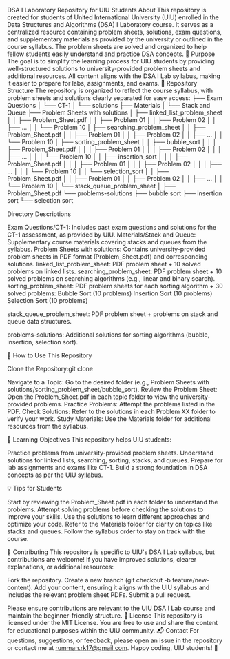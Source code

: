DSA I Laboratory Repository for UIU Students
About
This repository is created for students of United International University (UIU) enrolled in the Data Structures and Algorithms (DSA) I Laboratory course. It serves as a centralized resource containing problem sheets, solutions, exam questions, and supplementary materials as provided by the university or outlined in the course syllabus. The problem sheets are solved and organized to help fellow students easily understand and practice DSA concepts.
📖 Purpose
The goal is to simplify the learning process for UIU students by providing well-structured solutions to university-provided problem sheets and additional resources. All content aligns with the DSA I Lab syllabus, making it easier to prepare for labs, assignments, and exams.
📂 Repository Structure
The repository is organized to reflect the course syllabus, with problem sheets and solutions clearly separated for easy access:
├── Exam Questions
│   └── CT-1
│       └── solutions
├── Materials
│   └── Stack and Queue
├── Problem Sheets with solutions
│   ├── linked_list_problem_sheet
│   │   ├── Problem_Sheet.pdf
│   │   ├── Problem 01
│   │   ├── Problem 02
│   │   ├── ...
│   │   └── Problem 10
│   ├── searching_problem_sheet
│   │   ├── Problem_Sheet.pdf
│   │   ├── Problem 01
│   │   ├── Problem 02
│   │   ├── ...
│   │   └── Problem 10
│   ├── sorting_problem_sheet
│   │   ├── bubble_sort
│   │   │   ├── Problem_Sheet.pdf
│   │   │   ├── Problem 01
│   │   │   ├── Problem 02
│   │   │   ├── ...
│   │   │   └── Problem 10
│   │   ├── insertion_sort
│   │   │   ├── Problem_Sheet.pdf
│   │   │   ├── Problem 01
│   │   │   ├── Problem 02
│   │   │   ├── ...
│   │   │   └── Problem 10
│   │   └── selection_sort
│   │       ├── Problem_Sheet.pdf
│   │       ├── Problem 01
│   │       ├── Problem 02
│   │       ├── ...
│   │       └── Problem 10
│   └── stack_queue_problem_sheet
│       ├── Problem_Sheet.pdf
└── problems-solutions
    ├── bubble sort
    ├── insertion sort
    └── selection sort

Directory Descriptions

Exam Questions/CT-1: Includes past exam questions and solutions for the CT-1 assessment, as provided by UIU.
Materials/Stack and Queue: Supplementary course materials covering stacks and queues from the syllabus.
Problem Sheets with solutions: Contains university-provided problem sheets in PDF format (Problem_Sheet.pdf) and corresponding solutions.
linked_list_problem_sheet: PDF problem sheet + 10 solved problems on linked lists.
searching_problem_sheet: PDF problem sheet + 10 solved problems on searching algorithms (e.g., linear and binary search).
sorting_problem_sheet: PDF problem sheets for each sorting algorithm + 30 solved problems:
Bubble Sort (10 problems)
Insertion Sort (10 problems)
Selection Sort (10 problems)


stack_queue_problem_sheet: PDF problem sheet + problems on stack and queue data structures.


problems-solutions: Additional solutions for sorting algorithms (bubble, insertion, selection sort).

🚀 How to Use This Repository

Clone the Repository:git clone <repository-url>


Navigate to a Topic: Go to the desired folder (e.g., Problem Sheets with solutions/sorting_problem_sheet/bubble_sort).
Review the Problem Sheet: Open the Problem_Sheet.pdf in each topic folder to view the university-provided problems.
Practice Problems: Attempt the problems listed in the PDF.
Check Solutions: Refer to the solutions in each Problem XX folder to verify your work.
Study Materials: Use the Materials folder for additional resources from the syllabus.

🎯 Learning Objectives
This repository helps UIU students:

Practice problems from university-provided problem sheets.
Understand solutions for linked lists, searching, sorting, stacks, and queues.
Prepare for lab assignments and exams like CT-1.
Build a strong foundation in DSA concepts as per the UIU syllabus.

💡 Tips for Students

Start by reviewing the Problem_Sheet.pdf in each folder to understand the problems.
Attempt solving problems before checking the solutions to improve your skills.
Use the solutions to learn different approaches and optimize your code.
Refer to the Materials folder for clarity on topics like stacks and queues.
Follow the syllabus order to stay on track with the course.

🤝 Contributing
This repository is specific to UIU's DSA I Lab syllabus, but contributions are welcome! If you have improved solutions, clearer explanations, or additional resources:

Fork the repository.
Create a new branch (git checkout -b feature/new-content).
Add your content, ensuring it aligns with the UIU syllabus and includes the relevant problem sheet PDFs.
Submit a pull request.

Please ensure contributions are relevant to the UIU DSA I Lab course and maintain the beginner-friendly structure.
📜 License
This repository is licensed under the MIT License. You are free to use and share the content for educational purposes within the UIU community.
📬 Contact
For questions, suggestions, or feedback, please open an issue in the repository or contact me at rumman.rk17@gmail.com.
Happy coding, UIU students! 🚀
